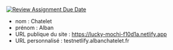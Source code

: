 [![Review Assignment Due Date](https://classroom.github.com/assets/deadline-readme-button-24ddc0f5d75046c5622901739e7c5dd533143b0c8e959d652212380cedb1ea36.svg)](https://classroom.github.com/a/SKyKHAPL)
- nom : Chatelet
- prénom : Alban
- URL publique du site : https://lucky-mochi-f10d1a.netlify.app
- URL personnalisé : testnetlify.albanchatelet.fr
